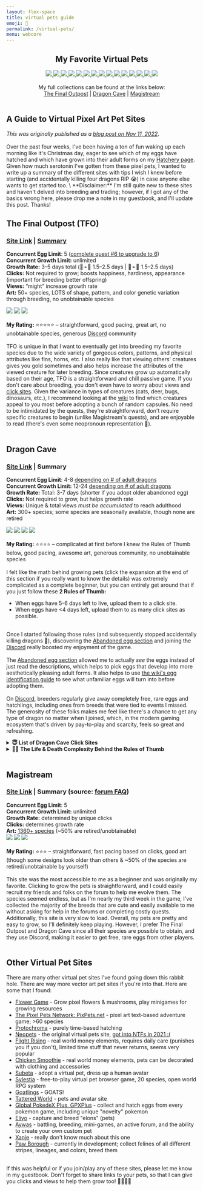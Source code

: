 ```yaml
---
layout: flex-space
title: virtual pets guide
emoji: 🐲
permalink: /virtual-pets/
menu: webcore
---
```


<center>
    <h2>My Favorite Virtual Pets</h2>
    <div class="quilt">
        <a target="other" href='https://finaloutpost.net/view/2v5f3#main'>
            <img src='https://finaloutpost.net/s/2v5f3.png'>
        </a>
        <a target="other" href='https://finaloutpost.net/view/0yk4Z#main'>
            <img src='https://finaloutpost.net/s/0yk4Z.png'>
        </a>
        <a target="other" href='https://finaloutpost.net/view/picJj#main'>
            <img src='https://finaloutpost.net/s/picJj.png'>
        </a>
        <a target="other" href='https://finaloutpost.net/view/YYc9c#main'>
            <img src='https://finaloutpost.net/s/YYc9c.png'>
        </a>
        <a target="other" href="https://dragcave.net/view/gpSa9#middle">
            <img src="https://dragcave.net/image/gpSa9.gif" style="border-width:0"/>
        </a>
        <a target="other" href="https://dragcave.net/view/mMntk#middle">
            <img src="https://dragcave.net/image/mMntk.gif" style="border-width:0"/>
        </a>
        <a target="other" href="https://dragcave.net/view/XQH6E">
            <img src="https://dragcave.net/image/XQH6E.gif" style="border-width:0"/>
        </a>
        <a target="other" href="https://dragcave.net/view/OVsMx#middle">
            <img src="https://dragcave.net/image/OVsMx.gif" style="border-width:0"/>
        </a>
        <a target="other" href="https://dragcave.net/view/yLmgd#middle">
            <img src="https://dragcave.net/image/yLmgd.gif" style="border-width:0"/>
        </a>
        <a target="other" href="https://dragcave.net/view/aZAqo#middle">
            <img src="https://dragcave.net/image/aZAqo.gif" style="border-width:0"/>
        </a>
        <a target="other" href="https://dragcave.net/view/O2cqZ#middle">
            <img src="https://dragcave.net/image/O2cqZ.gif" style="border-width:0"/>
        </a>
        <a target="other" href="https://dragcave.net/view/ucID8#middle">
            <img src="https://dragcave.net/image/ucID8.gif" style="border-width:0"/>
        </a>
        <a target="other" href="https://dragcave.net/view/1TmP0#middle">
            <img src="https://dragcave.net/image/1TmP0.gif" style="border-width:0"/>
        </a>
        <a target="other" href="https://dragcave.net/view/eTLug#middle">
            <img src="https://dragcave.net/image/eTLug.gif" style="border-width:0"/>
        </a>
        <a target="other" href="https://dragcave.net/view/whwuI#middle">
            <img src="https://dragcave.net/image/whwuI.gif" style="border-width:0"/>
        </a>
    </div>
    <br>
    My full collections can be found at the links below:
    <br>
    <a target="_blank" href="https://finaloutpost.net/visit/lostletters/37592">The Final Outpost</a> | 
    <a target="_blank" href="https://dragcave.net/user/lostletters">Dragon Cave</a> | 
    <a target="_blank" href="https://magistream.com/user/lostletters/Completed">Magistream</a>
</center>
<br>
<h2>A Guide to Virtual Pixel Art Pet Sites</h2>
<i>This was originally published as a <a href="/2022/11/25/virtual-pets.html">blog post on Nov 11, 2022</a></i>.
<br>
<br>
Over the past four weeks, I've been having a ton of fun waking up each morning like it's Christmas day, eager to see which of my eggs have hatched and which have grown into their adult forms on my <a href="/hatch/">Hatchery page</a>. Given how much serotonin I've gotten from these pixel pets, I wanted to write up a summary of the different sites with tips I wish I knew before starting (and accidentally killing four dragons RIP 😭) in case anyone else wants to get started too.  
<!--excerpt-->
  \
**Disclaimer:** I'm still quite new to these sites and haven't delved into breeding and trading; however, if I got any of the basics wrong here, please drop me a note in my guestbook, and I'll update this post. Thanks!  
<br>

## The Final Outpost (TFO)

### [Site Link](https://finaloutpost.net/) | [Summary](https://finaloutpost.net/help)

**Concurrent Egg Limit**: 5 ([complete quest #6 to upgrade to 6](https://final-outpost.fandom.com/wiki/Quests))  
**Concurrent Growth Limit:** unlimited  
**Growth Rate:** 3–5 days total (🥚➛🐣 1.5–2.5 days | 🐣➛🐉 1.5–2.5 days)  
**Clicks:** Not required to grow; boosts happiness, hardiness, appearance (important for breeding better offspring)  
**Views:** “might” increase growth rate  
**Art:** 50+ species, LOTS of shape, pattern, and color genetic variation through breeding, no unobtainable species

[![](https://finaloutpost.net/rimg/UbZFO.png)](https://finaloutpost.net/view/UbZFO)
[![](https://finaloutpost.net/rimg/2v5f3.png)](https://finaloutpost.net/view/2v5f3)
[![](https://finaloutpost.net/s/6tZ5z.png)](https://finaloutpost.net/view/6tZ5z)  
 \
**My Rating:** ⭐⭐⭐⭐⭐ – straightforward, good pacing, great art, no unobtainable species, generous [Discord](https://discord.gg/SKPdjkV) community  
 \
TFO is unique in that I want to eventually get into breeding my favorite species due to the wide variety of gorgeous colors, patterns, and physical attributes like fins, horns, etc. I also really like that viewing others' creatures gives you gold sometimes and also helps increase the attributes of the viewed creature for later breeding. Since creatures grow up automatically based on their age, TFO is a straightforward and chill passive game. If you don't care about breeding, you don't even have to worry about views and [click sites](https://tfopeerreview.click/). Given the variance in types of creatures (cats, deer, bugs, dinosaurs, etc.), I recommend looking at the [wiki](https://final-outpost.fandom.com/wiki/Creatures) to find which creatures appeal to you most before adopting a bunch of random capsules. No need to be intimidated by the quests, they're straightforward, don't require specific creatures to begin (unlike Magistream's quests), and are enjoyable to read (there's even some neopronoun representation 💖).  
<br>

## Dragon Cave

### [Site Link](https://dragcave.net/) | Summary

**Concurrent Egg Limit**: 4-8 [depending on # of adult dragons](https://dragcave.net/help/egglimits)  
**Concurrent Growth Limit:** 12-24 [depending on # of adult dragons](https://dragcave.net/help/egglimits)  
**Growth Rate:** Total: 3-7 days (shorter if you adopt older abandoned egg)  
**Clicks:** Not required to grow, but helps growth rate  
**Views:** Unique & total views _must be accumulated_ to reach adulthood  
**Art:** 300+ species; some species are seasonally available, though none are retired

[![](https://dragcave.net/image/gpSa9.gif)](https://dragcave.net/view/gpSa9)
[![](https://dragcave.net/image/OVsMx.gif)](https://dragcave.net/view/OVsMx)
[![](https://dragcave.net/image/aZAqo.gif)](https://dragcave.net/view/aZAqo)
[![](https://dragcave.net/image/5r7s2.gif)](https://dragcave.net/view/5r7s2)  
 \
**My Rating:** ⭐⭐⭐⭐ – complicated at first before I knew the Rules of Thumb below, good pacing, awesome art, generous community, no unobtainable species  
 \
I felt like the math behind growing pets (click the expansion at the end of this section if you really want to know the details) was extremely complicated as a complete beginner, but you can entirely get around that if you just follow these **2 Rules of Thumb:**

- When eggs have 5-6 days left to live, upload them to a click site.
- When eggs have &#60;4 days left, upload them to as many click sites as possible.  
  <br>

Once I started following those rules (and subsequently stopped accidentally killing dragons 🥺), discovering the [Abandoned egg section](https://dragcave.net/abandoned) and joining the [Discord](https://discord.gg/uhc6QXV) really boosted my enjoyment of the game.  
 \
The [Abandoned egg section](https://dragcave.net/abandoned) allowed me to actually _see_ the eggs instead of just read the descriptions, which helps to pick eggs that develop into more aesthetically pleasing adult forms. It also helps to use [the wiki's egg identification guide](https://dragcave.fandom.com/wiki/Egg/Identification_guide) to see what unfamiliar eggs will turn into before adopting them.  
 \
On [Discord](https://discord.gg/uhc6QXV), breeders regularly give away completely free, rare eggs and hatchlings, including ones from breeds that were tied to events I missed. The generosity of these folks makes me feel like there's a chance to get any type of dragon no matter when I joined, which, in the modern gaming ecosystem that's driven by pay-to-play and scarcity, feels so great and refreshing.

<details>
	<summary><b>😇 List of Dragon Cave Click Sites</b></summary>
	<ul>
		<li>
			<a target="_blank" href="https://www.allureofnds.net/">Allure of Neglected Dragons</a> - adjustable auto-refresh
		</li>
		<li>
			<a target="_blank" href="https://valleysherwood.com/">Valley Sherwood</a> - adjustable auto-refresh
		</li>
		<li>
			<a target="_blank" href="https://greg-kennedy.com/dragcave/index.php">Egg Drop Soup</a> - best for actually clicking creatures
		</li>
		<li>
			<a target="_blank" href="https://dc.evinext.com/">DragHatch</a> - auto-refresh; click the lightning bolt for faster refresh
		</li>
		<li>
			<a target="_blank" href="https://hatching.club/">Hatching Club</a> - auto-refresh
		</li>
		<li>
			<a target="_blank" href="https://lair.silverdrak.de/">Silvi's Lair</a> - need to set auto-refresh
		</li>
	</ul>
</details>  
<details>
	<summary><b>😵‍💫 The Life & Death Complexity Behind the Rules of Thumb</b></summary>
	When you get a new egg, a 7-day death countdown begins. In order to hatch the egg, you need to feed the egg ~2000-3000 views while maintaining a <i>correct</i> ratio of between 1:1 and 15:1 overall views to unique views. If you exceed the 15:1 ratio, your eggs will get sick and eventually die, though you can hide them in fog to stop them from getting views and eventually cure the sickness. If this sounds like a lot to manage, there's even more you need to worry about:
	<br>
	<br>
	Eggs are vulnerable to getting sick and dying if they receive too many views in a short amount of time, but they are most vulnerable within the first 24 hours (when the site says they have 6-7 days left to live).
	<ul>
		<li>Do not put the eggs in more than one click sites on their first day. Wait until they have 5-6 days left. They can still get sick at that age, but are less likely.</li>
		<li>You can see how much time an egg has left to live by clicking on the egg and looking at what is says after ”Egg will die if it doesn’t hatch in:”</li>
		<li>Hide eggs/hatchlings in fog if they become sick. You'll get a prompt at the top of your <a target="_blank" href="https://dragcave.net/dragons">scroll</a> with which ones are sick that will disappear when they are fine.</li>
	</ul>
	<br>
	In addition to the aforementioned view requirements, eggs must have &#60;4 days left on their timer in order to hatch.
	<ul>
		<li>If an egg/hatchling has &#60;4 days left, upload it to as many click sites as possible. Many sites have an ”ER” section for eggs and hatchlings under 4 days.</li>
		<li>If the countdown is critically close to finishing, eggs will hatch with under a thousand views. There's a whole <a target="_blank" href="https://forums.dragcave.net/topic/185718-neglected-dragons/">strategy for getting rare dragon types that can only be hatched if neglected this way, but it's very difficult</a>.</li>
	</ul>
</details>
<br>

## Magistream

### [Site Link](https://magistream.com/) | Summary (source: [forum FAQ](https://magistream.com/0-global/88066-new-frequently-asked-questions-thread.html))

**Concurrent Egg Limit**: 5  
**Concurrent Growth Limit:** unlimited  
**Growth Rate:** determined by unique clicks  
**Clicks:** determines growth rate  
**Art:** [1360+ species](https://magistream.com/bestiary.php) (~50% are retired/unobtainable)  
[![](https://magistatic.com/i/b96fe56f332c3bf2a7c960564eb7d8328b75d545.png)](https://magistream.com/bestiary.php?page=1352)
[![](https://magistream.com/i/9c777e9260e1d39ba3357f1db5869eb3c1a96a06.png)](https://magistream.com/creature/14211781)
[![](https://magistream.com/i/a69e54c13f5b0ac8e6fa312f337121765039a2de.png)](https://magistream.com/creature/14201225)  
 \
**My Rating:** ⭐⭐⭐ – straightforward, fast pacing based on clicks, good art (though some designs look older than others & ~50% of the species are retired/unobtainable by yourself)  
 \
This site was the most accessible to me as a beginner and was originally my favorite. Clicking to grow the pets is straightforward, and I could easily recruit my friends and folks on the forum to help me evolve them. The species seemed endless, but as I'm nearly my third week in the game, I've collected the majority of the breeds that are cute and easily available to me without asking for help in the forums or completing costly quests. Additionally, this site is very slow to load. Overall, my pets are pretty and easy to grow, so I'll definitely keep playing. However, I prefer The Final Outpost and Dragon Cave since all their species are possible to obtain, and they use Discord, making it easier to get free, rare eggs from other players.  
<br>

## Other Virtual Pet Sites

There are many other virtual pet sites I've found going down this rabbit hole. There are way more vector art pet sites if you're into that. Here are some that I found:

- [Flower Game](https://flowergame.net/) - Grow pixel flowers & mushrooms, play minigames for growing resources
- [The Pixel Pets Network: PixPets.net](https://pixpet.net/) - pixel art text-based adventure game; &gt;60 species
- [Protochroma](https://protochroma.net/) - purely time-based hatching
- [Neopets](https://www.neopets.com/) - the original virtual pets site, [got into NTFs in 2021 :(](https://www.jellyneo.net/nfts/)
- [Flight Rising](https://www1.flightrising.com/) - real world money elements, requires daily care (punishes you if you don't), limited time stuff that never returns, seems very popular
- [Chicken Smoothie](https://www.chickensmoothie.com/) - real world money elements, pets can be decorated with clothing and accessories
- [Subeta](https://subeta.net/) - adopt a virtual pet, dress up a human avatar
- [Sylestia](https://www.sylestia.com/) - free-to-play virtual pet browser game, 20 species, open world RPG system
- [Goatlings](https://www.goatlings.com/) - GOATS!
- [Tattered World](https://tatteredworld.com/) - pets and avatar site
- [Global PokedeX Plus, GPXPlus](https://gpx.plus/) - collect and hatch eggs from every pokemon game, including unique "novelty" pokemon
- [Eliyo](https://www.eliyo.net/) - capture and breed "elons" (pets)
- [Aywas](https://www.aywas.com/) - battling, breeding, mini-games, an active forum, and the ability to create your own custom pet
- [Xanje](https://www.xanje.com/) - really don't know much about this one
- [Paw Borough](https://www.pawborough.net/) - currently in development; collect felines of all different stripes, lineages, and colors, breed them  
  <br>

If this was helpful or if you join/play any of these sites, please let me know in my guestbook. Don't forget to share links to your pets, so that I can give you clicks and views to help them grow too! 🥚🐣🐉💕  


